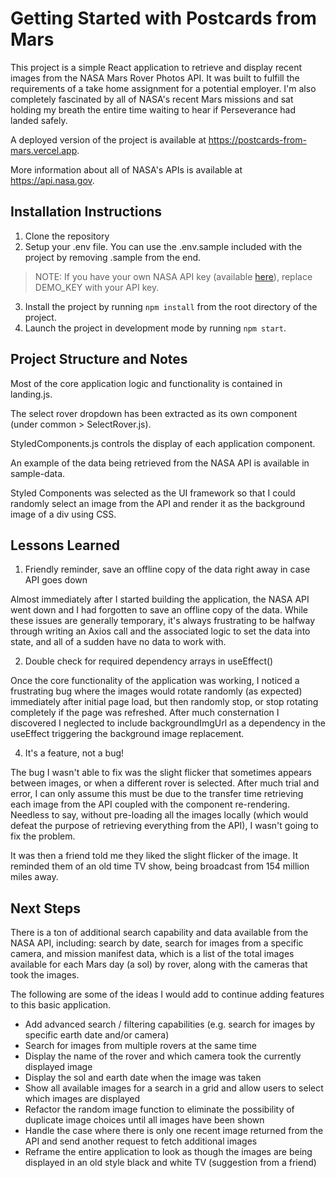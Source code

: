 # Getting Started with Postcards from Mars

This project is a simple React application to retrieve and display recent images from the NASA Mars Rover Photos API. It was built to fulfill the requirements of a take home assignment for a potential employer. I'm also completely fascinated by all of NASA's recent Mars missions and sat holding my breath the entire time waiting to hear if Perseverance had landed safely.

A deployed version of the project is available at https://postcards-from-mars.vercel.app.

More information about all of NASA's APIs is available at https://api.nasa.gov.

## Installation Instructions

1. Clone the repository
2. Setup your .env file. You can use the .env.sample included with the project by removing .sample from the end. 
> NOTE: If you have your own NASA API key (available [here](https://api.nasa.gov)), replace DEMO_KEY with your API key.
3. Install the project by running `npm install` from the root directory of the project.
4. Launch the project in development mode by running `npm start`.

## Project Structure and Notes

Most of the core application logic and functionality is contained in landing.js. 

The select rover dropdown has been extracted as its own component (under common > SelectRover.js). 

StyledComponents.js controls the display of each application component.

An example of the data being retrieved from the NASA API is available in sample-data.

Styled Components was selected as the UI framework so that I could randomly select an image from the API and render it as the background image of a div using CSS.

## Lessons Learned

1. Friendly reminder, save an offline copy of the data right away in case API goes down

Almost immediately after I started building the application, the NASA API went down and I had forgotten to save an offline copy of the data. While these issues are generally temporary, it's always frustrating to be halfway through writing an Axios call and the associated logic to set the data into state, and all of a sudden have no data to work with.

2. Double check for required dependency arrays in useEffect()

Once the core functionality of the application was working, I noticed a frustrating bug where the images would rotate randomly (as expected) immediately after initial page load, but then randomly stop, or stop rotating completely if the page was refreshed. After much consternation I discovered I neglected to include backgroundImgUrl as a dependency in the useEffect triggering the background image replacement.  

4. It's a feature, not a bug!

The bug I wasn't able to fix was the slight flicker that sometimes appears between images, or when a different rover is selected. After much trial and error, I can only assume this must be due to the transfer time retrieving each image from the API coupled with the component re-rendering. Needless to say, without pre-loading all the images locally (which would defeat the purpose of retrieving everything from the API), I wasn't going to fix the problem.

It was then a friend told me they liked the slight flicker of the image. It reminded them of an old time TV show, being broadcast from 154 million miles away.

## Next Steps

There is a ton of additional search capability and data available from the NASA API, including: search by date, search for images from a specific camera, and mission manifest data, which is a list of the total images available for each Mars day (a sol) by rover, along with the cameras that took the images.

The following are some of the ideas I would add to continue adding features to this basic application.

* Add advanced search / filtering capabilities (e.g. search for images by specific earth date and/or camera)
* Search for images from multiple rovers at the same time
* Display the name of the rover and which camera took the currently displayed image
* Display the sol and earth date when the image was taken
* Show all available images for a search in a grid and allow users to select which images are displayed
* Refactor the random image function to eliminate the possibility of duplicate image choices until all images have been shown
* Handle the case where there is only one recent image returned from the API and send another request to fetch additional images
* Reframe the entire application to look as though the images are being displayed in an old style black and white TV (suggestion from a friend)